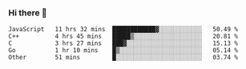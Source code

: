### Hi there 👋

<!--
**KLXLjun/KLXLjun** is a ✨ _special_ ✨ repository because its `README.md` (this file) appears on your GitHub profile.

Here are some ideas to get you started:

- 🔭 I’m currently working on ...
- 🌱 I’m currently learning ...
- 👯 I’m looking to collaborate on ...
- 🤔 I’m looking for help with ...
- 💬 Ask me about ...
- 📫 How to reach me: ...
- 😄 Pronouns: ...
- ⚡ Fun fact: ...
-->

<!--START_SECTION:waka-->
```text
JavaScript   11 hrs 32 mins  ████████████▓░░░░░░░░░░░░   50.49 % 
C++          4 hrs 45 mins   █████▒░░░░░░░░░░░░░░░░░░░   20.81 % 
C            3 hrs 27 mins   ███▓░░░░░░░░░░░░░░░░░░░░░   15.13 % 
Go           1 hr 10 mins    █▒░░░░░░░░░░░░░░░░░░░░░░░   05.14 % 
Other        51 mins         █░░░░░░░░░░░░░░░░░░░░░░░░   03.74 % 
```
<!--END_SECTION:waka-->
